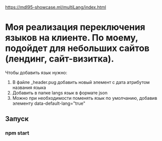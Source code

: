  https://mdl95-showcase.ml/multiLang/index.html

# Моя реализация переключения языков на клиенте. По моему, подойдет для небольших сайтов (лендинг, сайт-визитка).

Чтобы добавить язык нужно:
1) В файле _header.pug добавить новый элемент с дата атрибутом названия языка
2) Добавить в папке langs язык в формате json
3) Можно при необходимости поменять язык по умолчанию, добавив элементу data-default-lang="true"
##  Запуск

### npm start
